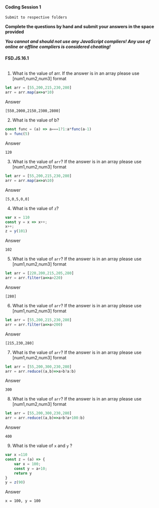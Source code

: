 #### Coding Session 1

```
Submit to respective folders
```

**Complete the questions by hand and submit your answers in the space provided**  

***You cannot and should not use any JavaScript compliers! Any use of online or offline compliers is considered cheating!***

#### FSD.JS.16.1
######
1. What is the value of arr. If the answer is in an array please use [num1,num2,num3] format
```javascript
let arr = [55,200,215,230,280]
arr = arr.map(a=>a*10)


```
Answer

```
[550,2000,2150,2300,2800]
```
2. What is the value of b?
```javascript
const func = (a) => a===1?1:a*func(a-1)
b = func(5)
```
Answer

```
120
```
3. What is the value of `arr`? If the answer is in an array please use [num1,num2,num3] format

```javascript
let arr = [55,200,215,230,280]
arr = arr.map(a=>a%10)
```
Answer

```
[5,0,5,0,0]
```
4. What is the value of `z`?
```javascript
var x = 110
const y = x => x++;
x++;
z = y(101)
```
Answer

```
102
```
5.  What is the value of `arr`? If the answer is in an array please use [num1,num2,num3] format
```javascript
let arr = [220,200,215,205,280]
arr = arr.filter(a=>a>220)
```
Answer

```
[280]
```
6.  What is the value of `arr`? If the answer is in an array please use [num1,num2,num3] format
```javascript
let arr = [55,200,215,230,280]
arr = arr.filter(a=>a>200)
```
Answer

```
[215,230,280]
```
7. What is the value of `arr`? If the answer is in an array please use [num1,num2,num3] format
```javascript
let arr = [55,200,300,230,280]
arr = arr.reduce((a,b)=>a>b?a:b)
```
Answer

```
300
```
8.  What is the value of `arr`? If the answer is in an array please use [num1,num2,num3] format
```javascript
let arr = [55,200,300,230,280]
arr = arr.reduce((a,b)=>a>b?a+100:b)
```
Answer

```
400
```
9. What is the value of `x` and `y` ?
```javascript
var x =110
const z = (a) => {
    var x = 100;
    const y = a+10;
    return y
}
y = z(90)

```
Answer

```
x = 100, y = 100
```
